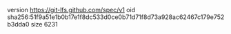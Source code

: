 version https://git-lfs.github.com/spec/v1
oid sha256:51f9a51e1b0b17e1f8dc533d0ce0b71d71f8d73a928ac62467c179e752b3dda0
size 6231
